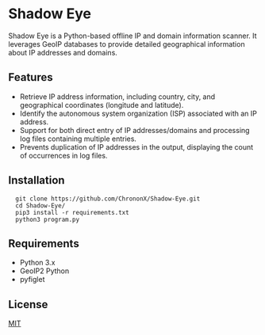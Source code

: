 
# Shadow Eye

Shadow Eye is a Python-based offline IP and domain information scanner. It leverages GeoIP databases to provide detailed geographical information about IP addresses and domains.




## Features

- Retrieve IP address information, including country, city, and geographical coordinates (longitude and latitude).
- Identify the autonomous system organization (ISP) associated with an IP address.
- Support for both direct entry of IP addresses/domains and processing log files containing multiple entries.
- Prevents duplication of IP addresses in the output, displaying the count of occurrences in log files.


## Installation


```Run the program using Python3.
  git clone https://github.com/ChrononX/Shadow-Eye.git
  cd Shadow-Eye/
  pip3 install -r requirements.txt
  python3 program.py
```
    
## Requirements

- Python 3.x
- GeoIP2 Python
- pyfiglet


## License

[MIT](https://choosealicense.com/licenses/mit/)


